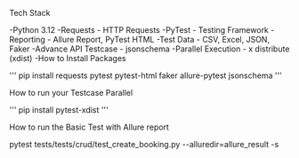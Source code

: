 Tech Stack

-Python 3.12
-Requests - HTTP Requests
-PyTest - Testing Framework
-Reporting - Allure Report, PyTest HTML
-Test Data - CSV, Excel, JSON, Faker
-Advance API Testcase - jsonschema
-Parallel Execution - x distribute (xdist)
-How to Install Packages

'''
pip install requests pytest pytest-html faker allure-pytest jsonschema
'''

How to run your Testcase Parallel

'''
pip install pytest-xdist
'''

How to run the Basic Test with Allure report

pytest tests/tests/crud/test_create_booking.py --alluredir=allure_result -s